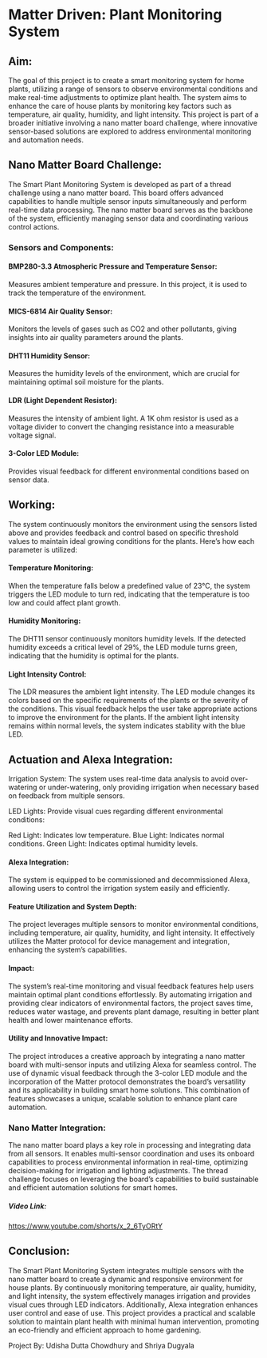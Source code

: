 # Matter Driven: Plant Monitoring System

## Aim: 

The goal of this project is to create a smart monitoring system for home plants, utilizing a range of sensors to observe environmental conditions and make real-time adjustments to optimize plant health. The system aims to enhance the care of house plants by monitoring key factors such as temperature, air quality, humidity, and light intensity. This project is part of a broader initiative involving a nano matter board challenge, where innovative sensor-based solutions are explored to address environmental monitoring and automation needs.

## Nano Matter Board Challenge:

The Smart Plant Monitoring System is developed as part of a thread challenge using a nano matter board. This board offers advanced capabilities to handle multiple sensor inputs simultaneously and perform real-time data processing. The nano matter board serves as the backbone of the system, efficiently managing sensor data and coordinating various control actions.

### Sensors and Components:

#### BMP280-3.3 Atmospheric Pressure and Temperature Sensor:
Measures ambient temperature and pressure. In this project, it is used to track the temperature of the environment.

#### MICS-6814 Air Quality Sensor: 
Monitors the levels of gases such as CO2 and other pollutants, giving insights into air quality parameters around the plants.

#### DHT11 Humidity Sensor:
Measures the humidity levels of the environment, which are crucial for maintaining optimal soil moisture for the plants.

#### LDR (Light Dependent Resistor):
Measures the intensity of ambient light. A 1K ohm resistor is used as a voltage divider to convert the changing resistance into a measurable voltage signal.

#### 3-Color LED Module: 
Provides visual feedback for different environmental conditions based on sensor data.


## Working:

The system continuously monitors the environment using the sensors listed above and provides feedback and control based on specific threshold values to maintain ideal growing conditions for the plants. Here’s how each parameter is utilized:



#### Temperature Monitoring: 
When the temperature falls below a predefined value of 23°C, the system triggers the LED module to turn red, indicating that the temperature is too low and could affect plant growth.

#### Humidity Monitoring: 
The DHT11 sensor continuously monitors humidity levels. If the detected humidity exceeds a critical level of 29%, the LED module turns green, indicating that the humidity is optimal for the plants.

#### Light Intensity Control: 
The LDR measures the ambient light intensity. The LED module changes its colors based on the specific requirements of the plants or the severity of the conditions. This visual feedback helps the user take appropriate actions to improve the environment for the plants. If the ambient light intensity remains within normal levels, the system indicates stability with the blue LED.

## Actuation and Alexa Integration:



Irrigation System: The system uses real-time data analysis to avoid over-watering or under-watering, only providing irrigation when necessary based on feedback from multiple sensors.

LED Lights: Provide visual cues regarding different environmental conditions:

Red Light: Indicates low temperature.
Blue Light: Indicates normal conditions.
Green Light: Indicates optimal humidity levels.


#### Alexa Integration: 
The system is equipped to be commissioned and decommissioned Alexa, allowing users to control the irrigation system easily and efficiently.







#### Feature Utilization and System Depth: 
The project leverages multiple sensors to monitor environmental conditions, including temperature, air quality, humidity, and light intensity. It effectively utilizes the Matter protocol for device management and integration, enhancing the system’s capabilities.



#### Impact: 
The system’s real-time monitoring and visual feedback features help users maintain optimal plant conditions effortlessly. By automating irrigation and providing clear indicators of environmental factors, the project saves time, reduces water wastage, and prevents plant damage, resulting in better plant health and lower maintenance efforts.



#### Utility and Innovative Impact: 
The project introduces a creative approach by integrating a nano matter board with multi-sensor inputs and utilizing Alexa for seamless control. The use of dynamic visual feedback through the 3-color LED module and the incorporation of the Matter protocol demonstrates the board’s versatility and its applicability in building smart home solutions. This combination of features showcases a unique, scalable solution to enhance plant care automation.



### Nano Matter Integration:

The nano matter board plays a key role in processing and integrating data from all sensors. It enables multi-sensor coordination and uses its onboard capabilities to process environmental information in real-time, optimizing decision-making for irrigation and lighting adjustments. The thread challenge focuses on leveraging the board’s capabilities to build sustainable and efficient automation solutions for smart homes.



##### Video Link: 

https://www.youtube.com/shorts/x_2_6TyORtY

## Conclusion:

The Smart Plant Monitoring System integrates multiple sensors with the nano matter board to create a dynamic and responsive environment for house plants. By continuously monitoring temperature, air quality, humidity, and light intensity, the system effectively manages irrigation and provides visual cues through LED indicators. Additionally, Alexa integration enhances user control and ease of use. This project provides a practical and scalable solution to maintain plant health with minimal human intervention, promoting an eco-friendly and efficient approach to home gardening.



Project By: Udisha Dutta Chowdhury and Shriya Dugyala
